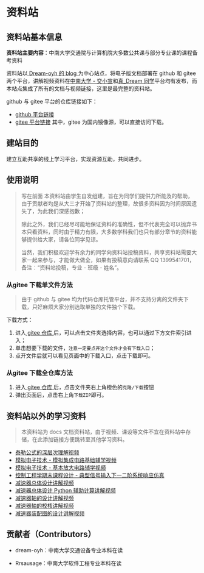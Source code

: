 # 资料站

## <HopeIcon icon="info"/> 资料站基本信息

**资料站主要内容**：中南大学交通院与计算机院大多数公共课与部分专业课的课程备考资料

资料站以[ Dream-oyh 的 blog ](https://dream-oyh.pages.dev)为中心站点，将电子版文档部署在 <HopeIcon icon="github"/> github 和 <HopeIcon icon="gitee"/>gitee 两个平台，讲解视频资料在[中南大学 - 交小宣](https://space.bilibili.com/1555991769)和[真\_Dream 同学](https://space.bilibili.com/1901628168)平台均有发布，而本站点集成了所有的文档与视频链接，这里是最完整的资料站。

<HopeIcon icon="github"/> github 与 <HopeIcon icon="gitee"/>gitee 平台的仓库链接如下：

- <HopeIcon icon="github"/> [github 平台链接](https://github.com/dream-oyh/csu_stte_files)
- <HopeIcon icon="gitee"/> [gitee 平台链接](https://gitee.com/o19859860010/csu_stte_files)
  其中，<HopeIcon icon="gitee"/>gitee 为国内镜像源，可以直接访问下载。

## <HopeIcon icon="34wujiaoxingpingfenshixin"/> 建站目的

建立互助共享的线上学习平台，实现资源互助，共同进步。

## 使用说明

> 写在前面
> 本资料站由学生自发组建，旨在为同学们提供力所能及的帮助，由于贡献者均是从大三才开始了资料站的整理，故很多资料因为时间原因遗失了，为此我们深感抱歉；
>
> 除此之外，我们已经尽可能地保证资料的准确性，但不代表完全可以抛弃书本只看资料，同时由于精力有限，大多数学科我们也只有部分章节的资料能够提供给大家，请各位同学见谅。
> 
> 当然，我们积极欢迎学有余力的同学向资料站投稿资料，共享资料站需要大家一起来参与，才能做大做全，如果有投稿意向请联系 QQ 1399541701，备注：“资料站投稿，专业 - 班级 - 姓名”。

### 从<HopeIcon icon="gitee"/>gitee 下载单文件方法

> 由于 github 与 gitee 均为代码仓库托管平台，并不支持分离的文件夹下载，只好麻烦大家分别选取单独的文件独个下载。

下载方式：

1. 进入[ gitee 仓库 ](https://gitee.com/o19859860010/csu_stte_files)后，可以点击文件夹选择内容，也可以通过下方文件索引进入；
2. 单击想要下载的文件，`注意一定要点开这个文件才会有下载入口`；
3. 点开文件后就可以看见页面中的下载入口，点击下载即可。

### 从<HopeIcon icon="gitee"/>gitee 下载全仓库方法

1. 进入[ gitee 仓库 ](https://gitee.com/o19859860010/csu_stte_files)后，点击文件夹右上角橙色的`克隆/下载`按钮
2. 弹出页面后，点击右上角`下载ZIP`即可。

## 资料站以外的学习资料

> 本资料站为 docs 文档资料站，由于视频、课设等文件不宜在资料站中存储，在此添加链接方便跳转至其他学习资料。

- [泰勒公式的深层次理解视频](https://www.bilibili.com/video/BV1T44y1e7JQ)
- [模拟电子技术 - 模拟集成电路基础辅学视频](https://www.bilibili.com/video/BV1Rh4y1s7V9)
- [模拟电子技术 - 基本放大电路辅学视频](https://www.bilibili.com/video/BV1Pc411A7sD)
- [控制工程学期末课程设计 - 典型信号输入下一二阶系统响应仿真](https://github.com/dream-oyh/Control_Engneering_Twice_Work_Python)
- [减速器总体设计讲解视频](https://www.bilibili.com/video/BV1ye411v7hQ)
- [减速器总体设计 Python 辅助计算讲解视频](https://www.bilibili.com/video/BV1dg4y1S7v5)
- [减速器轴的设计讲解视频](https://www.bilibili.com/video/BV1264y1P7tb)
- [减速器轴的校核讲解视频](https://www.bilibili.com/video/BV1Ng4y1U7xz)
- [减速器装配图的设计讲解视频](https://www.bilibili.com/video/BV1rU421d7AT)

## 贡献者（Contributors）

- dream-oyh：中南大学交通设备专业本科在读

- Rrsausage：中南大学软件工程专业本科在读
